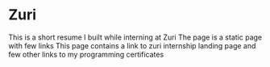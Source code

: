# Zuri
This is a short resume I built while interning at Zuri 
The page is a static page with few links
This page contains a link to zuri internship landing page and few other links to my programming certificates
